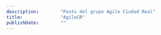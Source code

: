 ```yaml
---
description:        "Posts del grupo Agile Ciudad Real"
title:              "AgileCR"
publishDate:        ""
---
```

